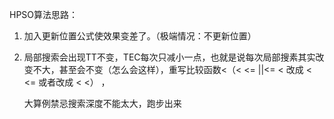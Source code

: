 HPSO算法思路：

1. 加入更新位置公式使效果变差了。（极端情况：不更新位置）
2. 局部搜索会出现TT不变，TEC每次只减小一点，也就是说每次局部搜素其实改变不大，甚至会不变（怎么会这样），重写比较函数<（< <= ||<= < 改成 < <=  或者改成 < <） ，

   大算例禁忌搜索深度不能太大，跑步出来